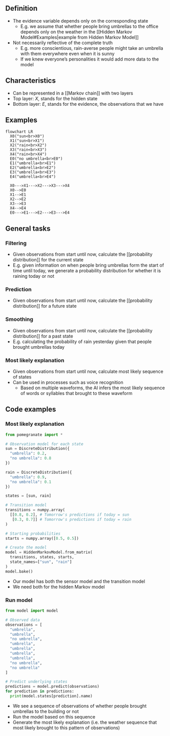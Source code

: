 ## Definition

- The evidence variable depends only on the corresponding state
	- E.g. we assume that whether people bring umbrellas to the office depends only on the weather in the [[Hidden Markov Model#Examples|example from Hidden Markov Model]]
- Not necessarily reflective of the complete truth
	- E.g. more conscientious, rain-averse people might take an umbrella with them everywhere even when it is sunny
	- If we knew everyone’s personalities it would add more data to the model

## Characteristics

- Can be represented in a [[Markov chain]] with two layers
- Top layer: $X$, stands for the hidden state
- Bottom layer: $E$, stands for the evidence, the observations that we have

## Examples

```mermaid
flowchart LR
  X0("sun<br>X0")
  X1("sun<br>X1")
  X2("rain<br>X2")
  X3("rain<br>X3")
  X4("rain<br>X4")
  E0("no umbrella<br>E0")
  E1("umbrella<br>E1")
  E2("umbrella<br>E2")
  E3("umbrella<br>E3")
  E4("umbrella<br>E4")

  X0--->X1--->X2--->X3--->X4
  X0-->E0
  X1-->E1
  X2-->E2
  X3-->E3
  X4-->E4
  E0--->E1--->E2--->E3--->E4
```

## General tasks

### Filtering

- Given observations from start until now, calculate the [[probability distribution]] for the current state
- E.g. given information on when people bring umbrellas form the start of time until today, we generate a probability distribution for whether it is raining today or not

### Prediction

- Given observations from start until now, calculate the [[probability distribution]] for a future state

### Smoothing

- Given observations from start until now, calculate the [[probability distribution]] for a past state
- E.g. calculating the probability of rain yesterday given that people brought umbrellas today

### Most likely explanation

- Given observations from start until now, calculate most likely sequence of states
- Can be used in processes such as voice recognition
	- Based on multiple waveforms, the AI infers the most likely sequence of words or syllables that brought to these waveform

## Code examples

### Most likely explanation

```python
from pomegranate import *

# Observation model for each state
sun = DiscreteDistribution({
  "umbrella": 0.2,
  "no umbrella": 0.8
})

rain = DiscreteDistribution({
  "umbrella": 0.9,
  "no umbrella": 0.1
})

states = [sun, rain]

# Transition model
transitions = numpy.array(
  [[0.8, 0.2], # Tomorrow's predictions if today = sun
   [0.3, 0.7]] # Tomorrow's predictions if today = rain
)

# Starting probabilities
starts = numpy.array([0.5, 0.5])

# Create the model
model = HiddenMarkovModel.from_matrix(
  transitions, states, starts,
  state_names=["sun", "rain"]
)
model.bake()
```

- Our model has both the sensor model and the transition model
- We need both for the hidden Markov model

### Run model

```python
from model import model

# Observed data
observations = [
  "umbrella",
  "umbrella",
  "no umbrella",
  "umbrella",
  "umbrella",
  "umbrella",
  "umbrella",
  "no umbrella",
  "no umbrella"
]

# Predict underlying states
predictions = model.predict(observations)
for prediction in predictions:
  print(model.states[prediction].name)
```

- We see a sequence of observations of whether people brought umbrellas to the building or not
- Run the model based on this sequence
- Generate the most likely explanation (i.e. the weather sequence that most likely brought to this pattern of observations)
